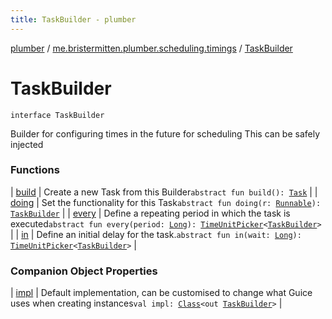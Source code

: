 ```yaml
---
title: TaskBuilder - plumber
---
```


[plumber](../../index.html) / [me.bristermitten.plumber.scheduling.timings](../index.html) / [TaskBuilder](./index.html)

# TaskBuilder

`interface TaskBuilder`

Builder for configuring times in the future for scheduling
This can be safely injected

### Functions

| [build](build.html) | Create a new Task from this Builder`abstract fun build(): `[`Task`](../../me.bristermitten.plumber.scheduling/-task/index.html) |
| [doing](doing.html) | Set the functionality for this Task`abstract fun doing(r: `[`Runnable`](https://docs.oracle.com/javase/6/docs/api/java/lang/Runnable.html)`): `[`TaskBuilder`](./index.html) |
| [every](every.html) | Define a repeating period in which the task is executed`abstract fun every(period: `[`Long`](https://kotlinlang.org/api/latest/jvm/stdlib/kotlin/-long/index.html)`): `[`TimeUnitPicker`](../-time-unit-picker/index.html)`<`[`TaskBuilder`](./index.html)`>` |
| [in](in.html) | Define an initial delay for the task.`abstract fun in(wait: `[`Long`](https://kotlinlang.org/api/latest/jvm/stdlib/kotlin/-long/index.html)`): `[`TimeUnitPicker`](../-time-unit-picker/index.html)`<`[`TaskBuilder`](./index.html)`>` |

### Companion Object Properties

| [impl](impl.html) | Default implementation, can be customised to change what Guice uses when creating instances`val impl: `[`Class`](https://docs.oracle.com/javase/6/docs/api/java/lang/Class.html)`<out `[`TaskBuilder`](./index.html)`>` |

